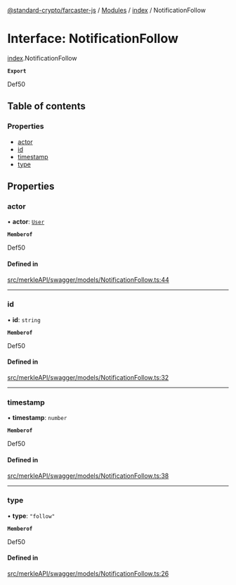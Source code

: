 [@standard-crypto/farcaster-js](../README.md) / [Modules](../modules.md) / [index](../modules/index.md) / NotificationFollow

# Interface: NotificationFollow

[index](../modules/index.md).NotificationFollow

**`Export`**

Def50

## Table of contents

### Properties

- [actor](index.NotificationFollow.md#actor)
- [id](index.NotificationFollow.md#id)
- [timestamp](index.NotificationFollow.md#timestamp)
- [type](index.NotificationFollow.md#type)

## Properties

### actor

• **actor**: [`User`](index.User.md)

**`Memberof`**

Def50

#### Defined in

[src/merkleAPI/swagger/models/NotificationFollow.ts:44](https://github.com/standard-crypto/farcaster-js/blob/main/src/merkleAPI/swagger/models/NotificationFollow.ts#L44)

___

### id

• **id**: `string`

**`Memberof`**

Def50

#### Defined in

[src/merkleAPI/swagger/models/NotificationFollow.ts:32](https://github.com/standard-crypto/farcaster-js/blob/main/src/merkleAPI/swagger/models/NotificationFollow.ts#L32)

___

### timestamp

• **timestamp**: `number`

**`Memberof`**

Def50

#### Defined in

[src/merkleAPI/swagger/models/NotificationFollow.ts:38](https://github.com/standard-crypto/farcaster-js/blob/main/src/merkleAPI/swagger/models/NotificationFollow.ts#L38)

___

### type

• **type**: ``"follow"``

**`Memberof`**

Def50

#### Defined in

[src/merkleAPI/swagger/models/NotificationFollow.ts:26](https://github.com/standard-crypto/farcaster-js/blob/main/src/merkleAPI/swagger/models/NotificationFollow.ts#L26)
